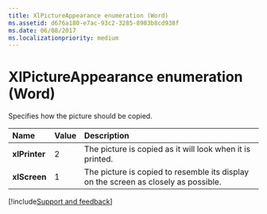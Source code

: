 ```yaml
---
title: XlPictureAppearance enumeration (Word)
ms.assetid: d676a180-e7ac-93c2-3285-8983b8cd938f
ms.date: 06/08/2017
ms.localizationpriority: medium
---
```



# XlPictureAppearance enumeration (Word)

Specifies how the picture should be copied.



|Name|Value|Description|
|:-----|:-----|:-----|
| **xlPrinter**|2|The picture is copied as it will look when it is printed.|
| **xlScreen**|1|The picture is copied to resemble its display on the screen as closely as possible.|

[!include[Support and feedback](~/includes/feedback-boilerplate.md)]